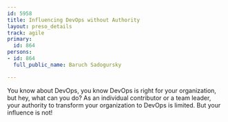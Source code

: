 ```yaml
---
id: 5958
title: Influencing DevOps without Authority
layout: preso_details
track: agile
primary:
  id: 864
persons:
- id: 864
  full_public_name: Baruch Sadogursky

---
```

You know about DevOps, you know DevOps is right for your organization, but hey, what can you do? As an individual contributor or a team leader, your authority to transform your organization to DevOps is limited. But your influence is not!